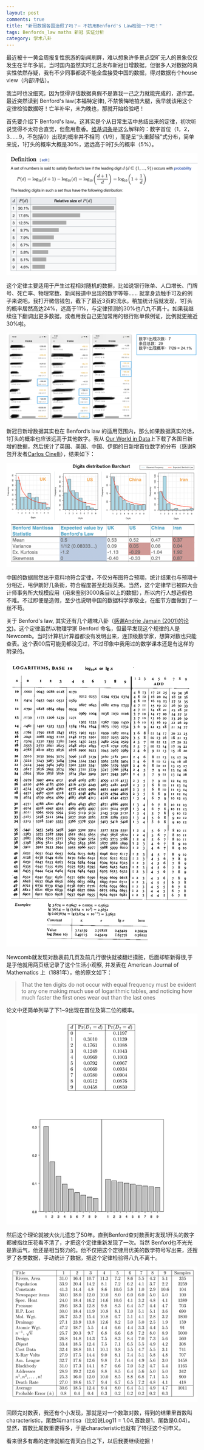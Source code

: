```yaml
---
layout: post
comments: true
title: "新冠数据各国造假了吗？— 不妨用Benford's Law检验一下吧！"
tags: Benfords_law maths 新冠 实证分析 
category: 学术八卦
---
```


最近被十一黄金周报复性旅游的新闻刷屏，难以想象许多景点空旷无人的景象仅仅发生在半年多前。当时国内虽然实时汇总发布新冠日增数据，但很多人对数据的真实性依然存疑，我有不少同事都说不能全盘接受中国的数据，得对数据有个house view（内部评估）。

我当时也没细究，因为觉得评估数据真假不是靠我一己之力就能完成的，遂作罢。最近突然读到 Benford's law(本福特定律), 不禁懊悔地拍大腿，我早就该用这个定律检验数据呀！亡羊补牢，未为晚也，那就开始检验吧！
 
首先要介绍下 Benford's law。这其实是个从日常生活中总结出来的定律，初次听说觉得不太符合直觉，但愈用愈香。[维基词条](https://en.wikipedia.org/wiki/Benford%27s_law)是这么解释的：数字首位（1，2，3……9，不包括0）出现的概率并不相同（1/9），而是呈“头重脚轻”式分布，简单来说，1打头的概率大概是30%，远远高于9打头的概率（5%）。

![Wikipedia entry](/images/benford_illustration2.png)

这个定律主要适用于产生过程相对随机的数据，比如说银行账单、人口增长、门牌号、死亡率、物理常数、新闻报道中出现的数字等等…… 就拿身边触手可及的例子来说吧。我打开微信钱包，截下了最近3页的流水。稍加统计后就发现，1打头的概率居然高达24%，远高于11%，与定律预测的30%也八九不离十。如果我继续往下翻调出更多数据，或者用我自己更加常用的银行账单做例证，比例就更接近30%啦。

![wechat wallet statement](/images/benford_illustration1.png)

新冠日新增数据其实也在 Benford’s law 的适用范围内，那么如果数据真实的话，1打头的概率也应该远高于其他数字。我从 [Our World in Data](https://ourworldindata.org/coronavirus)上下载了各国日新增的数据，然后统计了英国、美国、中国、伊朗的日新增首位数字的分布（感谢R包开发者[Carlos Cinelli](https://www.rdocumentation.org/packages/benford.analysis/versions/0.1.5)），结果如下：

![COVID test data](/images/benford_illustration3.png)

中国的数据居然出乎意料地符合定律，不仅分布图符合预期，统计结果也与预期十分相近，甩伊朗好几条街，符合程度甚至赶超英美。当然，这个定律早已被四大会计师事务所大规模应用（用来鉴别3000条目以上的数据），所以内行人想造假也不难。不过即便是造假，至少也说明中国的数据科学家敬业，在细节方面做到了一丝不苟。

关于 Benford's law, 其实还有几个趣味八卦（[感谢Andrie Jamain (2001)的论文](https://wwwf.imperial.ac.uk/~nadams/classificationgroup/Benfords-Law.pdf))。这个定律虽然以物理学家 Benford 命名，但最早发现这个规律的人是 Newcomb。当时计算机计算器都没有发明出来，连顶级数学家，想算对数也只能查表。这个表00后可能见都没见过，不过印象中我用过的数学课本还是有这样的附录的。

![Logarithm table](/images/benford_illustration4.gif)

Newcomb就发现对数表前几页及前几行很快就被翻烂摸脏，后面却崭新得很,于是乎他就用两页纸记录了这个生活小观察, 并发表在 American Journal of Mathematics 上（1881年），他的原文如下：
> That the ten digits do not occur with equal frequency must be evident to any one making much use of logarithmic tables, and noticing how much faster the first ones wear out than the last ones

论文中还简单列举了下1~9出现在首位及第二位的概率。
![New Comb table](/images/benford_illustration7.png)

然后这个理论就被大伙儿遗忘了50年。直到Benford查对数表时发现1开头的数字都被指纹压花看不清了，才把这个定律重新发现了一次。当然 Benford也不光光是靠运气，他还是相当努力的。他不仅把这个定律用优美的数学符号写出来，还搜罗了各类数据，手动统计了数据，把这个定律检验得八九不离十。

![Benford table](/images/benford_illustration5.png)
 
回顾完对数表，我还有个小发现，那就是对一个数取对数，得到的结果里首数叫characteristic，尾数叫mantisa（比如说Log11 = 1.04,首数是1，尾数是0.04）。显然，首数比尾数重要得多，于是characteristic也就有了特征这个引申义。

看来很多有趣的定律就躺在青天白日之下，以后我要继续挖掘！
 
 
<!--The law of probability of the occurrence of numbers is such that all mantissae of their logarithms are equally likely-->
 